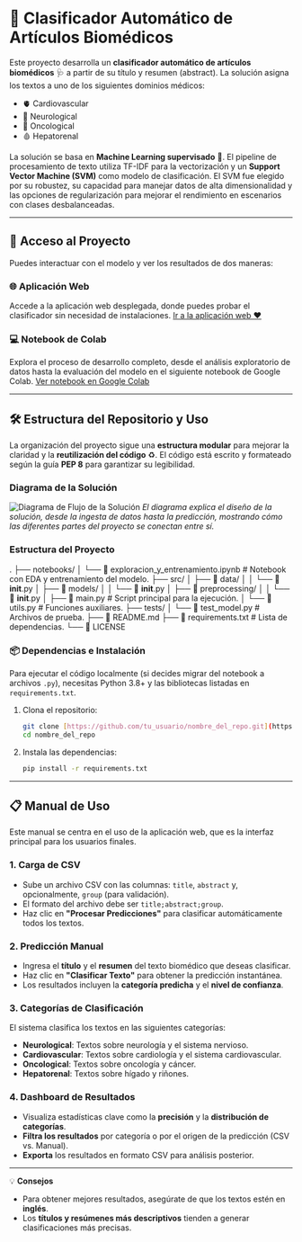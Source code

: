 # 🧠 Clasificador Automático de Artículos Biomédicos

Este proyecto desarrolla un **clasificador automático de artículos biomédicos** 🩺 a partir de su título y resumen (abstract). La solución asigna los textos a uno de los siguientes dominios médicos:

- 🫀 Cardiovascular
- 🧠 Neurological
- 🧬 Oncological
- 🩸 Hepatorenal

La solución se basa en **Machine Learning supervisado** 🤖. El pipeline de procesamiento de texto utiliza TF-IDF para la vectorización y un **Support Vector Machine (SVM)** como modelo de clasificación. El SVM fue elegido por su robustez, su capacidad para manejar datos de alta dimensionalidad y las opciones de regularización para mejorar el rendimiento en escenarios con clases desbalanceadas.

---

## 🚀 Acceso al Proyecto

Puedes interactuar con el modelo y ver los resultados de dos maneras:

### 🌐 Aplicación Web
Accede a la aplicación web desplegada, donde puedes probar el clasificador sin necesidad de instalaciones.
[Ir a la aplicación web ❤️](https://v0-medical-text-classifier.vercel.app/)

### 💻 Notebook de Colab
Explora el proceso de desarrollo completo, desde el análisis exploratorio de datos hasta la evaluación del modelo en el siguiente notebook de Google Colab.
[Ver notebook en Google Colab](https://colab.research.google.com/drive/1gSH9f-nLw-whV7MiXg5xBT74eqq1TD4B?usp=sharing)

---

## 🛠️ Estructura del Repositorio y Uso

La organización del proyecto sigue una **estructura modular** para mejorar la claridad y la **reutilización del código** ♻️. El código está escrito y formateado según la guía **PEP 8** para garantizar su legibilidad.

### Diagrama de la Solución

![Diagrama de Flujo de la Solución](Flujo%de%Trabajo/Flujo%de%Trabajo.jpg)
_El diagrama explica el diseño de la solución, desde la ingesta de datos hasta la predicción, mostrando cómo las diferentes partes del proyecto se conectan entre sí._

### Estructura del Proyecto

.
├── notebooks/
│   └── 📄 exploracion\_y\_entrenamiento.ipynb  \# Notebook con EDA y entrenamiento del modelo.
├── src/
│   ├── 📁 data/
│   │   └── 📄 **init**.py
│   ├── 📁 models/
│   │   └── 📄 **init**.py
│   ├── 📁 preprocessing/
│   │   └── 📄 **init**.py
│   ├── 📄 main.py  \# Script principal para la ejecución.
│   └── 📄 utils.py  \# Funciones auxiliares.
├── tests/
│   └── 📄 test\_model.py  \# Archivos de prueba.
├── 📄 README.md
├── 📄 requirements.txt  \# Lista de dependencias.
└── 📄 LICENSE


### 📦 Dependencias e Instalación
Para ejecutar el código localmente (si decides migrar del notebook a archivos `.py`), necesitas Python 3.8+ y las bibliotecas listadas en `requirements.txt`.

1.  Clona el repositorio:
    ```bash
    git clone [https://github.com/tu_usuario/nombre_del_repo.git](https://github.com/tu_usuario/nombre_del_repo.git)
    cd nombre_del_repo
    ```
2.  Instala las dependencias:
    ```bash
    pip install -r requirements.txt
    ```

---

## 📋 Manual de Uso

Este manual se centra en el uso de la aplicación web, que es la interfaz principal para los usuarios finales.

### 1. Carga de CSV
- Sube un archivo CSV con las columnas: `title`, `abstract` y, opcionalmente, `group` (para validación).
- El formato del archivo debe ser `title;abstract;group`.
- Haz clic en **"Procesar Predicciones"** para clasificar automáticamente todos los textos.

### 2. Predicción Manual
- Ingresa el **título** y el **resumen** del texto biomédico que deseas clasificar.
- Haz clic en **"Clasificar Texto"** para obtener la predicción instantánea.
- Los resultados incluyen la **categoría predicha** y el **nivel de confianza**.

### 3. Categorías de Clasificación
El sistema clasifica los textos en las siguientes categorías:

- **Neurological**: Textos sobre neurología y el sistema nervioso.
- **Cardiovascular**: Textos sobre cardiología y el sistema cardiovascular.
- **Oncological**: Textos sobre oncología y cáncer.
- **Hepatorenal**: Textos sobre hígado y riñones.

### 4. Dashboard de Resultados
- Visualiza estadísticas clave como la **precisión** y la **distribución de categorías**.
- **Filtra los resultados** por categoría o por el origen de la predicción (CSV vs. Manual).
- **Exporta** los resultados en formato CSV para análisis posterior.

---

💡 **Consejos**
- Para obtener mejores resultados, asegúrate de que los textos estén en **inglés**.
- Los **títulos y resúmenes más descriptivos** tienden a generar clasificaciones más precisas.
````
